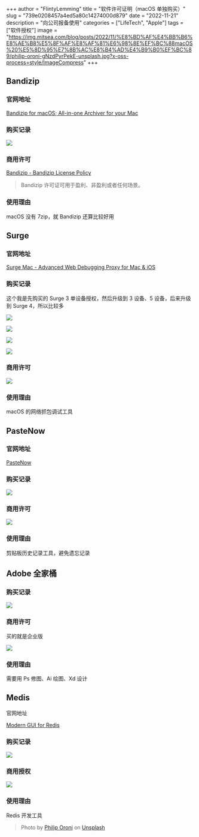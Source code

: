 +++
author = "FlintyLemming"
title = "软件许可证明（macOS 单独购买）"
slug = "739e0208457a4ed5a80c14274000d879"
date = "2022-11-21"
description = "向公司报备使用"
categories = ["LifeTech", "Apple"]
tags = ["软件授权"]
image = "https://img.mitsea.com/blog/posts/2022/11/%E8%BD%AF%E4%BB%B6%E8%AE%B8%E5%8F%AF%E8%AF%81%E6%98%8E%EF%BC%88macOS%20%E5%8D%95%E7%8B%AC%E8%B4%AD%E4%B9%B0%EF%BC%89/philip-oroni-gNzdPyrPekE-unsplash.jpg?x-oss-process=style/ImageCompress"
+++

## Bandizip

### 官网地址

[Bandizip for macOS; All-in-one Archiver for your Mac](https://www.bandisoft.com/bandizip.mac/)

### 购买记录

![](https://img.mitsea.com/blog/posts/2022/11/%E8%BD%AF%E4%BB%B6%E8%AE%B8%E5%8F%AF%E8%AF%81%E6%98%8E%EF%BC%88macOS%20%E5%8D%95%E7%8B%AC%E8%B4%AD%E4%B9%B0%EF%BC%89/Untitled.png?x-oss-process=style/ImageCompress)

### 商用许可

[Bandizip - Bandizip License Policy](https://www.bandisoft.com/bandizip/help/license-policy/)

> Bandizip 许可证可用于盈利、非盈利或者任何场景。

### 使用理由

macOS 没有 7zip，就 Bandizip 还算比较好用

## Surge

### 官网地址

[Surge Mac - Advanced Web Debugging Proxy for Mac & iOS](https://nssurge.com/)

### 购买记录

这个我是先购买的 Surge 3 单设备授权，然后升级到 3 设备、5 设备，后来升级到 Surge 4，所以比较多

![](https://img.mitsea.com/blog/posts/2022/11/%E8%BD%AF%E4%BB%B6%E8%AE%B8%E5%8F%AF%E8%AF%81%E6%98%8E%EF%BC%88macOS%20%E5%8D%95%E7%8B%AC%E8%B4%AD%E4%B9%B0%EF%BC%89/Untitled%201png?x-oss-process=style/ImageCompress)

![](https://img.mitsea.com/blog/posts/2022/11/%E8%BD%AF%E4%BB%B6%E8%AE%B8%E5%8F%AF%E8%AF%81%E6%98%8E%EF%BC%88macOS%20%E5%8D%95%E7%8B%AC%E8%B4%AD%E4%B9%B0%EF%BC%89/Untitled%202png?x-oss-process=style/ImageCompress)

![](https://img.mitsea.com/blog/posts/2022/11/%E8%BD%AF%E4%BB%B6%E8%AE%B8%E5%8F%AF%E8%AF%81%E6%98%8E%EF%BC%88macOS%20%E5%8D%95%E7%8B%AC%E8%B4%AD%E4%B9%B0%EF%BC%89/Untitled%203png?x-oss-process=style/ImageCompress)

![](https://img.mitsea.com/blog/posts/2022/11/%E8%BD%AF%E4%BB%B6%E8%AE%B8%E5%8F%AF%E8%AF%81%E6%98%8E%EF%BC%88macOS%20%E5%8D%95%E7%8B%AC%E8%B4%AD%E4%B9%B0%EF%BC%89/Untitled%204png?x-oss-process=style/ImageCompress)

### 商用许可

![](https://img.mitsea.com/blog/posts/2022/11/%E8%BD%AF%E4%BB%B6%E8%AE%B8%E5%8F%AF%E8%AF%81%E6%98%8E%EF%BC%88macOS%20%E5%8D%95%E7%8B%AC%E8%B4%AD%E4%B9%B0%EF%BC%89/Untitled%205png?x-oss-process=style/ImageCompress)

### 使用理由

macOS 的网络抓包调试工具

## PasteNow

### 官网地址

[PasteNow](https://pastenow.app/)

### 购买记录

![](https://img.mitsea.com/blog/posts/2022/11/%E8%BD%AF%E4%BB%B6%E8%AE%B8%E5%8F%AF%E8%AF%81%E6%98%8E%EF%BC%88macOS%20%E5%8D%95%E7%8B%AC%E8%B4%AD%E4%B9%B0%EF%BC%89/Untitled%206png?x-oss-process=style/ImageCompress)

### 商用许可

![](https://img.mitsea.com/blog/posts/2022/11/%E8%BD%AF%E4%BB%B6%E8%AE%B8%E5%8F%AF%E8%AF%81%E6%98%8E%EF%BC%88macOS%20%E5%8D%95%E7%8B%AC%E8%B4%AD%E4%B9%B0%EF%BC%89/Untitled%207png?x-oss-process=style/ImageCompress)

### 使用理由

剪贴板历史记录工具，避免遗忘记录

## Adobe 全家桶

### 购买记录

![](https://img.mitsea.com/blog/posts/2022/11/%E8%BD%AF%E4%BB%B6%E8%AE%B8%E5%8F%AF%E8%AF%81%E6%98%8E%EF%BC%88macOS%20%E5%8D%95%E7%8B%AC%E8%B4%AD%E4%B9%B0%EF%BC%89/Untitled%208png?x-oss-process=style/ImageCompress)

### 商用许可

买的就是企业版

![](https://img.mitsea.com/blog/posts/2022/11/%E8%BD%AF%E4%BB%B6%E8%AE%B8%E5%8F%AF%E8%AF%81%E6%98%8E%EF%BC%88macOS%20%E5%8D%95%E7%8B%AC%E8%B4%AD%E4%B9%B0%EF%BC%89/Untitled%209png?x-oss-process=style/ImageCompress)

### 使用理由

需要用 Ps 修图、Ai 绘图、Xd 设计

## Medis

官网地址

[Modern GUI for Redis](https://getmedis.com/)

### 购买记录

![](https://img.mitsea.com/blog/posts/2022/11/%E8%BD%AF%E4%BB%B6%E8%AE%B8%E5%8F%AF%E8%AF%81%E6%98%8E%EF%BC%88macOS%20%E5%8D%95%E7%8B%AC%E8%B4%AD%E4%B9%B0%EF%BC%89/Untitled%2010png?x-oss-process=style/ImageCompress)

### 商用授权

![](https://img.mitsea.com/blog/posts/2022/11/%E8%BD%AF%E4%BB%B6%E8%AE%B8%E5%8F%AF%E8%AF%81%E6%98%8E%EF%BC%88macOS%20%E5%8D%95%E7%8B%AC%E8%B4%AD%E4%B9%B0%EF%BC%89/Untitled%2011png?x-oss-process=style/ImageCompress)

### 使用理由

Redis 开发工具

> Photo by [Philip Oroni](https://unsplash.com/@philipsfuture?utm_source=unsplash&utm_medium=referral&utm_content=creditCopyText) on [Unsplash](https://unsplash.com/?utm_source=unsplash&utm_medium=referral&utm_content=creditCopyText)
  